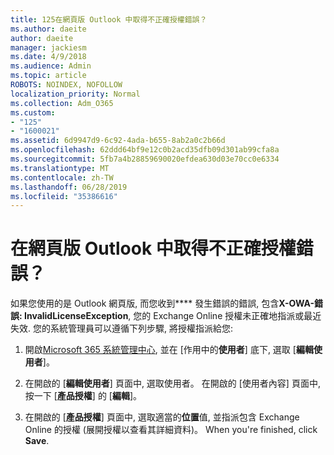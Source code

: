 ```yaml
---
title: 125在網頁版 Outlook 中取得不正確授權錯誤？
ms.author: daeite
author: daeite
manager: jackiesm
ms.date: 4/9/2018
ms.audience: Admin
ms.topic: article
ROBOTS: NOINDEX, NOFOLLOW
localization_priority: Normal
ms.collection: Adm_O365
ms.custom:
- "125"
- "1600021"
ms.assetid: 6d9947d9-6c92-4ada-b655-8ab2a0c2b66d
ms.openlocfilehash: 62ddd64bf9e12c0b2acd35dfb09d301ab99cfa8a
ms.sourcegitcommit: 5fb7a4b28859690020efdea630d03e70cc0e6334
ms.translationtype: MT
ms.contentlocale: zh-TW
ms.lasthandoff: 06/28/2019
ms.locfileid: "35386616"
---
```

# <a name="getting-an-invalid-license-error-in-outlook-on-the-web"></a>在網頁版 Outlook 中取得不正確授權錯誤？

如果您使用的是 Outlook 網頁版, 而您收到**** 發生錯誤的錯誤, 包含**X-OWA-錯誤: InvalidLicenseException**, 您的 Exchange Online 授權未正確地指派或最近失效. 您的系統管理員可以遵循下列步驟, 將授權指派給您:
  
1. 開啟[Microsoft 365 系統管理中心](https://portal.office.com/adminportal/home#/homepage), 並在 [作用中的**使用者**] 底下, 選取 [**編輯使用者**]。

2. 在開啟的 [**編輯使用者**] 頁面中, 選取使用者。 在開啟的 [使用者內容] 頁面中, 按一下 [**產品授權**] 的 [**編輯**]。

3. 在開啟的 [**產品授權**] 頁面中, 選取適當的**位置**值, 並指派包含 Exchange Online 的授權 (展開授權以查看其詳細資料)。 When you're finished, click **Save**.
